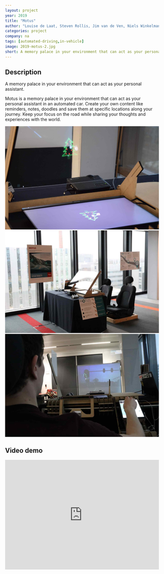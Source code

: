 ```yaml
---
layout: project
year: 2019
title: "Motus"
author: "Louise de Laat, Steven Rollis, Jim van de Ven, Niels Winkelman"
categories: project
company: na
tags: [automated-driving,in-vehicle]
image: 2019-motus-2.jpg
short: A memory palace in your environment that can act as your personal assistant in an automated car.
---
```


## Description
A memory palace in your environment that can act as your personal assistant.

Motus is a memory palace in your environment that can act as your personal assistant in an automated car. Create your own content like reminders, notes, doodles and save them at specific locations along your journey. Keep your focus on the road while sharing your thoughts and experiences with the world.

<div class="project-image">
  <img src="/assets/img/2019-motus-1.jpg">
</div>
<div class="project-image">
  <img src="/assets/img/2019-motus-3.jpg">
</div>
<div class="project-image">
  <img src="/assets/img/2019-motus-4.jpg">
</div>

## Video demo
<iframe style="display:inline-block; border:0px solid #FFF; width: 100%; height: 358px" src="https://www.youtube.com/embed/dn0oHacRN7w?playlist=dn0oHacRN7w&loop=1&autoplay=1&mute=1" frameborder="0" allowfullscreen></iframe>
